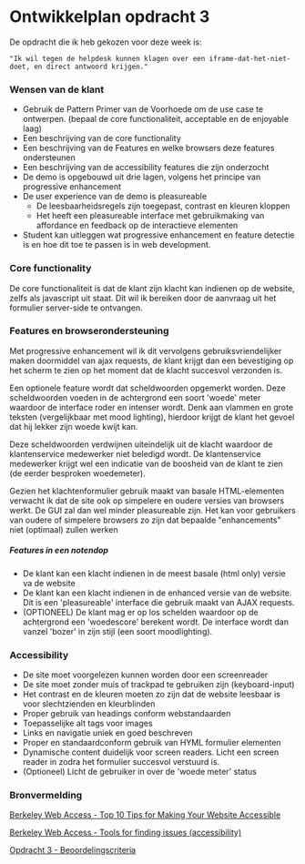 # Ontwikkelplan opdracht 3
De opdracht die ik heb gekozen voor deze week is:

    "Ik wil tegen de helpdesk kunnen klagen over een iframe-dat-het-niet-doet, en direct antwoord krijgen."

### Wensen van de klant
- Gebruik de Pattern Primer van de Voorhoede om de use case te ontwerpen. (bepaal de core functionaliteit, acceptable en de enjoyable laag)
- Een beschrijving van de core functionality
- Een beschrijving van de Features en welke browsers deze features ondersteunen
- Een beschrijving van de accessibility features die zijn onderzocht
- De demo is opgebouwd uit drie lagen, volgens het principe van progressive enhancement
- De user experience van de demo is pleasureable
    - De leesbaarheidsregels zijn toegepast, contrast en kleuren kloppen
    - Het heeft een pleasureable interface met gebruikmaking van affordance en feedback op de interactieve elementen
- Student kan uitleggen wat progressive enhancement en feature detectie is en hoe dit toe te passen is in web development.

### Core functionality
De core functionaliteit is dat de klant zijn klacht kan indienen op de website, zelfs als javascript uit staat. Dit wil ik bereiken door de aanvraag uit het formulier server-side te ontvangen.

### Features en browserondersteuning
Met progressive enhancement wil ik dit vervolgens gebruiksvriendelijker maken doormiddel van ajax requests, de klant krijgt dan een bevestiging op het scherm te zien op het moment dat de klacht succesvol verzonden is.

Een optionele feature wordt dat scheldwoorden opgemerkt worden. Deze scheldwoorden voeden in de achtergrond een soort 'woede' meter waardoor de interface roder en intenser wordt. Denk aan vlammen en grote teksten (vergelijkbaar met mood lighting), hierdoor krijgt de klant het gevoel dat hij lekker zijn woede kwijt kan.

Deze scheldwoorden verdwijnen uiteindelijk uit de klacht waardoor de klantenservice medewerker niet beledigd wordt. De klantenservice medewerker krijgt wel een indicatie van de boosheid van de klant te zien (de eerder besproken woedemeter).

Gezien het klachtenformulier gebruik maakt van basale HTML-elementen verwacht ik dat de site ook op simpelere en oudere versies van browsers werkt. De GUI zal dan wel minder pleasureable zijn. Het kan voor gebruikers van oudere of simpelere browsers zo zijn dat bepaalde "enhancements" niet (optimaal) zullen werken

##### Features in een notendop
- De klant kan een klacht indienen in de meest basale (html only) versie va de website
- De klant kan een klacht indienen in de enhanced versie van de website. Dit is een 'pleasureable' interface die gebruik maakt van AJAX requests.
- (OPTIONEEL) De klant mag er op los schelden waardoor op de achtergrond een 'woedescore' berekent wordt. De interface wordt dan vanzel 'bozer' in zijn stijl (een soort moodlighting).



### Accessibility
- De site moet voorgelezen kunnen worden door een screenreader
- De site moet zonder muis of trackpad te gebruiken zijn (keyboard-input)
- Het contrast en de kleuren moeten zo zijn dat de website leesbaar is voor slechtzienden en kleurblinden
- Proper gebruik van headings conform webstandaarden
- Toepasselijke alt tags voor images
- Links en navigatie uniek en goed beschreven
- Proper en standaardconform gebruik van HYML formulier elementen
- Dynamische content duidelijk voor screen readers. Licht een screen reader in zodra het formulier succesvol verstuurd is.
- (Optioneel) Licht de gebruiker in over de 'woede meter' status



### Bronvermelding
[Berkeley Web Access - Top 10 Tips for Making Your Website Accessible](https://webaccess.berkeley.edu/resources/tips/web-accessibility)

[Berkeley Web Access - Tools for finding issues (accessibility)](https://webaccess.berkeley.edu/evaluating/self-assessment/tools)

[Opdracht 3 - Beoordelingscriteria](https://docs.google.com/presentation/d/1wlGm2j_l_wbrvgkqo5XEdQG9Qn0auPEnQmGU6pqMUOQ/edit#slide=id.g120910d6b4_0_7)

